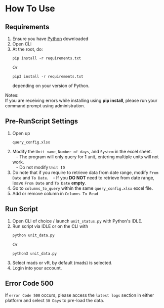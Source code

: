 # How To Use

## Requirements
1. Ensure you have [Python](https://www.python.org/downloads/) downloaded
2. Open CLI 
3. At the root, do:
    ```
    pip install -r requirements.txt
    ```
    Or
    ```
    pip3 install -r requirements.txt
    ```
    depending on your version of Python.

Notes:  
If you are receiving errors while installing using **pip install**, please run your command prompt using administration.

## Pre-RunScript Settings
1. Open up
    ```
    query_config.xlsx
    ```
2. Modify the ```Unit name```, ```Number of days```, and ```System``` in the excel sheet.  
&nbsp;&nbsp; - The program will only query for 1 unit, entering multiple units will not work.  
&nbsp;&nbsp; - Do not modify ```Unit ID```
3. Do note that if you require to retrieve data from date range, modify ```From Date``` and ```To Date```.
&nbsp;&nbsp; - If you **DO NOT** need to retrieve from date range, leave ```From Date``` and ```To Date``` **empty**.
4. Go to ```columns_to_query``` within the same ```query_config.xlsx``` excel file.
5. Add or remove column in ```Columns To Read```

## Run Script
1. Open CLI of choice / launch `unit_status.py` with Python's IDLE.
2. Run script via IDLE or on the CLI with 
    ```
    python unit_data.py
    ```
    Or
    ```
    python3 unit_data.py
    ```
3. Select mads or vft, by default (mads) is selected.
4. Login into your account.

## Error Code 500
If ```error Code 500``` occurs, please access the ```latest logs``` section in either platform and select ```30 Days``` to pre-load the data.